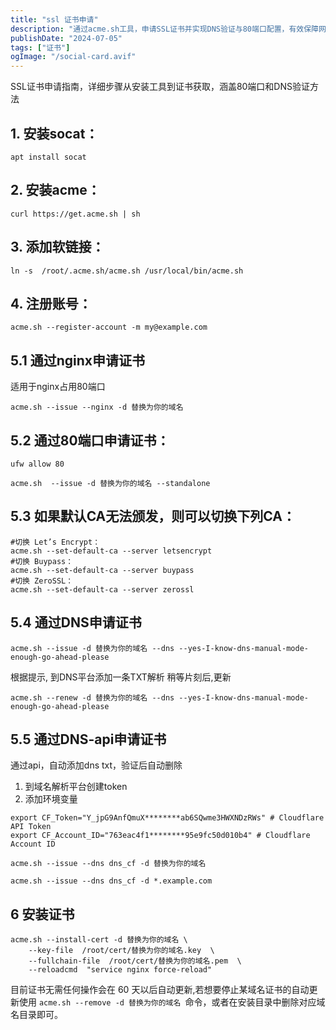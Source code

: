 ```yaml
---
title: "ssl 证书申请"
description: "通过acme.sh工具，申请SSL证书并实现DNS验证与80端口配置，有效保障网站安全性。"
publishDate: "2024-07-05"
tags: ["证书"]
ogImage: "/social-card.avif"
---
```

SSL证书申请指南，详细步骤从安装工具到证书获取，涵盖80端口和DNS验证方法
<!-- more -->
## 1. 安装socat：
```
apt install socat
```

## 2. 安装acme：
```
curl https://get.acme.sh | sh
```

## 3. 添加软链接：
```
ln -s  /root/.acme.sh/acme.sh /usr/local/bin/acme.sh
```

## 4. 注册账号：
```
acme.sh --register-account -m my@example.com
```
## 5.1 通过nginx申请证书

适用于nginx占用80端口
```
acme.sh --issue --nginx -d 替换为你的域名
```

## 5.2 通过80端口申请证书：
```
ufw allow 80
```
```
acme.sh  --issue -d 替换为你的域名 --standalone
```


## 5.3 如果默认CA无法颁发，则可以切换下列CA：
```
#切换 Let’s Encrypt：
acme.sh --set-default-ca --server letsencrypt
#切换 Buypass：
acme.sh --set-default-ca --server buypass
#切换 ZeroSSL：
acme.sh --set-default-ca --server zerossl
```

## 5.4 通过DNS申请证书
```
acme.sh --issue -d 替换为你的域名 --dns --yes-I-know-dns-manual-mode-enough-go-ahead-please
```
根据提示, 到DNS平台添加一条TXT解析
稍等片刻后,更新
```
acme.sh --renew -d 替换为你的域名 --dns --yes-I-know-dns-manual-mode-enough-go-ahead-please
```
## 5.5 通过DNS-api申请证书

通过api，自动添加dns txt，验证后自动删除

1. 到域名解析平台创建token
2. 添加环境变量
  ```
  export CF_Token="Y_jpG9AnfQmuX********ab6SQwme3HWXNDzRWs" # Cloudflare API Token
  export CF_Account_ID="763eac4f1********95e9fc50d010b4" # Cloudflare Account ID
  ```
```
acme.sh --issue --dns dns_cf -d 替换为你的域名
```
```
acme.sh --issue --dns dns_cf -d *.example.com
```

## 6 安装证书

```
acme.sh --install-cert -d 替换为你的域名 \
    --key-file  /root/cert/替换为你的域名.key  \
    --fullchain-file  /root/cert/替换为你的域名.pem  \
    --reloadcmd  "service nginx force-reload"

```
目前证书无需任何操作会在 60 天以后自动更新,若想要停止某域名证书的自动更新使用 `acme.sh --remove -d 替换为你的域名 `命令，或者在安装目录中删除对应域名目录即可。
